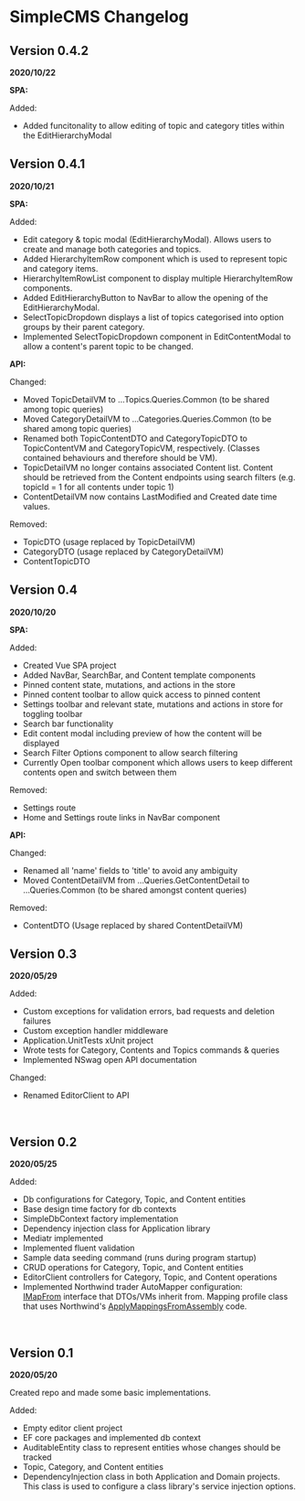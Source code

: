 
SimpleCMS Changelog
=========

Version 0.4.2
--
**2020/10/22**

**SPA:**

Added:
 - Added funcitonality to allow editing of topic and category titles within the EditHierarchyModal

Version 0.4.1
--
**2020/10/21**

**SPA:**

Added:
 - Edit category & topic modal (EditHierarchyModal). Allows users to create and manage both categories and topics.
 - Added HierarchyItemRow component which is used to represent topic and category items.
 - HierarchyItemRowList component to display multiple HierarchyItemRow components.
 - Added EditHierarchyButton to NavBar to allow the opening of the EditHierarchyModal.
 - SelectTopicDropdown displays a list of topics categorised into option groups by their parent category.
 - Implemented SelectTopicDropdown component in EditContentModal to allow a content's parent topic to be changed.


**API:**

Changed:
 - Moved TopicDetailVM to ...Topics.Queries.Common (to be shared among topic queries)
 - Moved CategoryDetailVM to ...Categories.Queries.Common (to be shared among topic queries)
 - Renamed both TopicContentDTO and CategoryTopicDTO to TopicContentVM and CategoryTopicVM, respectively. (Classes contained behaviours and therefore should be VM).
 - TopicDetailVM no longer contains associated Content list. Content should be retrieved from the Content endpoints using search filters (e.g. topicId = 1 for all contents under topic 1)
 - ContentDetailVM now contains LastModified and Created date time values.

Removed:
 - TopicDTO (usage replaced by TopicDetailVM)
 - CategoryDTO (usage replaced by CategoryDetailVM)
 - ContentTopicDTO


Version 0.4
--
**2020/10/20**

**SPA:**

Added:
 - Created Vue SPA project
 - Added NavBar, SearchBar, and Content template components
 - Pinned content state, mutations, and actions in the store
 - Pinned content toolbar to allow quick access to pinned content
 - Settings toolbar and relevant state, mutations and actions in store for toggling toolbar
 - Search bar functionality
 - Edit content modal including preview of how the content will be displayed
 - Search Filter Options component to allow search filtering
 - Currently Open toolbar component which allows users to keep different contents open and switch between them

Removed:
 - Settings route
 - Home and Settings route links in NavBar component


**API:**

Changed:
 - Renamed all 'name' fields to 'title' to avoid any ambiguity
 - Moved ContentDetailVM from ...Queries.GetContentDetail to ...Queries.Common (to be shared amongst content queries)

Removed:
 - ContentDTO (Usage replaced by shared ContentDetailVM)

Version 0.3
---
**2020/05/29**

Added:
 - Custom exceptions for validation errors, bad requests and deletion failures
 - Custom exception handler middleware
 - Application.UnitTests xUnit project
 - Wrote tests for Category, Contents and Topics commands & queries
 - Implemented NSwag open API documentation

Changed:
 - Renamed EditorClient to API

<br />

Version 0.2
---
**2020/05/25**

Added:
 - Db configurations for Category, Topic, and Content entities
 - Base design time factory for db contexts
 - SimpleDbContext factory implementation
 - Dependency injection class for Application library
 - Mediatr implemented
 - Implemented fluent validation
 - Sample data seeding command (runs during program startup)
 - CRUD operations for Category, Topic, and Content entities
 - EditorClient controllers for Category, Topic, and Content operations
 - Implemented Northwind trader AutoMapper configuration:<br />
	[IMapFrom](https://github.com/jasontaylordev/NorthwindTraders/blob/master/Src/Application/Common/Mappings/IMapFrom.cs) interface that DTOs/VMs inherit from.
	Mapping profile class that uses Northwind's [ApplyMappingsFromAssembly](https://github.com/jasontaylordev/NorthwindTraders/blob/master/Src/Application/Common/Mappings/MappingProfile.cs) code.

<br />

Version 0.1
---
**2020/05/20**

Created repo and made some basic implementations.

Added:
- Empty editor client project
- EF core packages and implemented db context
- AuditableEntity class to represent entities whose changes should be tracked
- Topic, Category, and Content entities 
- DependencyInjection class in both Application and Domain projects. This class is used to configure a class library's service injection options.

